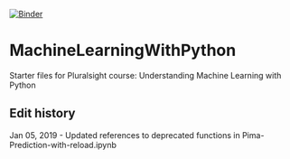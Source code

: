 [![Binder](https://mybinder.org/badge_logo.svg)](https://mybinder.org/v2/gh/sarveshgeetha/MachineLearningWithPython/master)
# MachineLearningWithPython
Starter files for Pluralsight course: Understanding Machine Learning with Python


## Edit history
Jan 05, 2019 - Updated references to deprecated functions in Pima-Prediction-with-reload.ipynb
